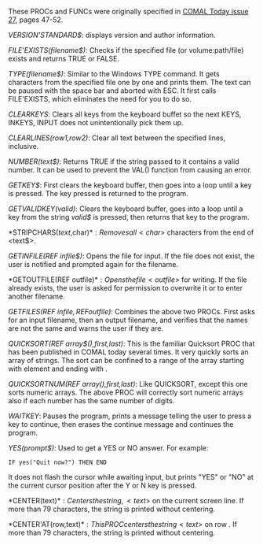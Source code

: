 These PROCs and FUNCs were originally specified in
[COMAL Today issue 27](https://archive.org/download/Comal_Today_Issue_27),
pages 47-52.

*VERSION'STANDARD$*: displays version and author information.

*FILE'EXISTS(filename$)*: Checks if the specified file (or
volume:path/file) exists and returns TRUE or FALSE.

*TYPE(filename$)*: Similar to the Windows TYPE command.
It gets characters from the specified file one by one and prints
them. The text can be paused with the space bar and aborted with
ESC. It first calls FILE'EXISTS, which eliminates the need for you
to do so.

*CLEARKEYS*: Clears all keys from the keyboard buffet so the next
KEYS, INKEYS, INPUT does not unintentionally pick them up.

*CLEARLINES(row1,row2)*: Clear all text between the specified lines,
inclusive.

*NUMBER(text$)*: Returns TRUE if the string passed to it contains
a valid number. It can be used to prevent the VAL() function from
causing an error.

*GETKEY$*: First clears the keyboard buffer, then goes into a loop
until a key is pressed. The key pressed is returned to the program.

*GETVALIDKEY$(valid$)*: Clears the keyboard buffer, goes into a
loop until a key from the string *valid$* is pressed, then returns
that key to the program.

*STRIPCHARS$(text$,char$)*: Removes all <char$> characters from the
end of <text$>.

*GETINFILE(REF infile$)*: Opens the file <infileS> for input. If
the file does not exist, the user is notified and prompted again
for the filename.

*GETOUTFILE(REF outfile$)*: Opens the file <outfile$> for writing.
If the file already exists, the user is asked for permission to
overwrite it or to enter another filename.

*GETFILES(REF infile$,REF outfile$)*: Combines the above two PROCs.
First asks for an input filename, then an output filename, and
verifies that the names are not the same and warns the user if they
are.

*QUICKSORT(REF array$(),first,last)*: This is the familiar Quicksort
PROC that has been published in COMAL today several times. It very
quickly sorts an array of strings. The sort can be confined to a
range of the array starting with element <first> and ending with
<last>.

*QUICKSORTNUM(REF array(),first,last)*: Like QUICKSORT, except this
one sorts numeric arrays. The above PROC will correctly sort numeric
arrays also if each number has the same number of digits.

*WAITKEY*: Pauses the program, prints a message telling the user to press a key
to continue, then erases the continue message and continues the program.

*YES(prompt$)*: Used to get a YES or NO answer. For example:
```
IF yes("Quit now?") THEN END
```
It does not flash the cursor while awaiting input, but prints "YES"
or "NO" at the current cursor position after the Y or N key is
pressed.

*CENTER(text$)*: Centers the string, <text$> on the current screen
line. If more than 79 characters, the string is printed without
centering.

*CENTER'AT(row,text$)*: This PROC centers the string <text$> on row
<row>. If more than 79 characters, the string is printed without
centering.
